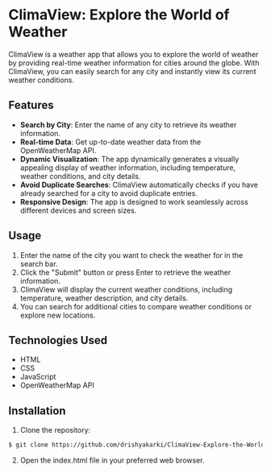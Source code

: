 # ClimaView: Explore the World of Weather

ClimaView is a weather app that allows you to explore the world of weather by providing real-time weather information for cities around the globe. With ClimaView, you can easily search for any city and instantly view its current weather conditions.

## Features

- **Search by City**: Enter the name of any city to retrieve its weather information.
- **Real-time Data**: Get up-to-date weather data from the OpenWeatherMap API.
- **Dynamic Visualization**: The app dynamically generates a visually appealing display of weather information, including temperature, weather conditions, and city details.
- **Avoid Duplicate Searches**: ClimaView automatically checks if you have already searched for a city to avoid duplicate entries.
- **Responsive Design**: The app is designed to work seamlessly across different devices and screen sizes.

## Usage

1. Enter the name of the city you want to check the weather for in the search bar.
2. Click the "Submit" button or press Enter to retrieve the weather information.
3. ClimaView will display the current weather conditions, including temperature, weather description, and city details.
4. You can search for additional cities to compare weather conditions or explore new locations.

## Technologies Used

- HTML
- CSS
- JavaScript
- OpenWeatherMap API

## Installation

1. Clone the repository:
```bash
$ git clone https://github.com/drishyakarki/ClimaView-Explore-the-World-of-Weather.git
```

2. Open the index.html file in your preferred web browser.
